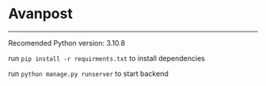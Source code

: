# Avanpost
---

Recomended Python version: 3.10.8

run  ```pip install -r requirments.txt``` to install dependencies

run  ```python manage.py runserver``` to start backend


